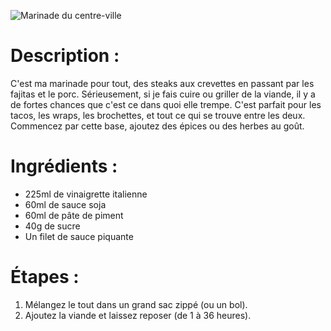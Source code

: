 ![Marinade du centre-ville](https://chowdown.io/images/downtown-marinade.jpg)

# Description :

C'est ma marinade pour tout, des steaks aux crevettes en passant par les fajitas et le porc. Sérieusement, si je fais cuire ou griller de la viande, il y a de fortes chances que c'est ce dans quoi elle trempe. C'est parfait pour les tacos, les wraps, les brochettes, et tout ce qui se trouve entre les deux. Commencez par cette base, ajoutez des épices ou des herbes au goût.

# Ingrédients :

* 225ml de vinaigrette italienne
* 60ml de sauce soja
* 60ml de pâte de piment
* 40g de sucre
* Un filet de sauce piquante

# Étapes :

1. Mélangez le tout dans un grand sac zippé (ou un bol).
2. Ajoutez la viande et laissez reposer (de 1 à 36 heures).
